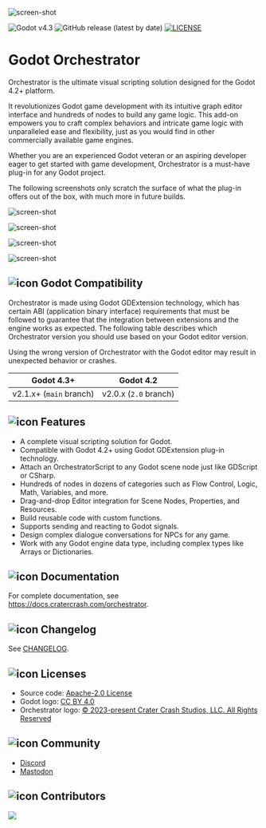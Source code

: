 ![screen-shot](https://cdn.cratercrash.space/utG8NiO3oN8sfXvI2ZZ0zg/2b976034-587b-49a3-eb43-2f6444680e00/public)

![Godot v4.3](https://img.shields.io/badge/Godot-v4.3-%23478cbf?logo=godot-engine&logoColor=white&style=flat-square)
![GitHub release (latest by date)](https://img.shields.io/github/v/release/CraterCrash/godot-orchestrator?&style=flat-square)
[![LICENSE](https://img.shields.io/badge/license-Apache--2.0-blue?logo=apache)](https://github.com/CraterCrash/godot-orchestrator/blob/main/LICENSE)

# Godot Orchestrator

Orchestrator is the ultimate visual scripting solution designed for the Godot 4.2+ platform.  

It revolutionizes Godot game development with its intuitive graph editor interface and hundreds of nodes to build any game logic.
This add-on empowers you to craft complex behaviors and intricate game logic with unparalleled ease and flexibility, just as you would find in other commercially available game engines.

Whether you are an experienced Godot veteran or an aspiring developer eager to get started with game development, Orchestrator is a must-have plug-in for any Godot project.

The following screenshots only scratch the surface of what the plug-in offers out of the box, with much more in future builds.

![screen-shot](https://cdn.cratercrash.space/utG8NiO3oN8sfXvI2ZZ0zg/aca99d6d-9685-44bf-87b1-17c2345cac00/public)

![screen-shot](https://cdn.cratercrash.space/utG8NiO3oN8sfXvI2ZZ0zg/9edf6540-8164-45b3-a609-81664dda2100/public)

![screen-shot](https://cdn.cratercrash.space/utG8NiO3oN8sfXvI2ZZ0zg/fc4d84a2-8ab2-4f4a-007d-85cdfcceef00/public)

![screen-shot](https://cdn.cratercrash.space/utG8NiO3oN8sfXvI2ZZ0zg/74f38a8d-8afe-420b-b7e7-db6ef75e9800/public)

## ![icon](https://cdn.cratercrash.space/cdn-cgi/image/width=18/utG8NiO3oN8sfXvI2ZZ0zg/54f147f9-04d3-4ade-3517-59561a590c00/public)  Godot Compatibility

Orchestrator is made using Godot GDExtension technology, which has certain ABI (application binary interface) requirements that must be followed to guarantee that the integration between extensions and the engine works as expected.
The following table describes which Orchestrator version you should use based on your Godot editor version.

Using the wrong version of Orchestrator with the Godot editor may result in unexpected behavior or crashes.

| Godot 4.3+              | Godot 4.2             |
|-------------------------|-----------------------|
| v2.1.x+ (`main` branch) | v2.0.x (`2.0` branch) |

## ![icon](https://cdn.cratercrash.space/cdn-cgi/image/width=18/utG8NiO3oN8sfXvI2ZZ0zg/54f147f9-04d3-4ade-3517-59561a590c00/public) Features

* A complete visual scripting solution for Godot.
* Compatible with Godot 4.2+ using Godot GDExtension plug-in technology.
* Attach an OrchestratorScript to any Godot scene node just like GDScript or CSharp.
* Hundreds of nodes in dozens of categories such as Flow Control, Logic, Math, Variables, and more. 
* Drag-and-drop Editor integration for Scene Nodes, Properties, and Resources.
* Build reusable code with custom functions.
* Supports sending and reacting to Godot signals.
* Design complex dialogue conversations for NPCs for any game.
* Work with any Godot engine data type, including complex types like Arrays or Dictionaries.

## ![icon](https://cdn.cratercrash.space/cdn-cgi/image/width=18/utG8NiO3oN8sfXvI2ZZ0zg/54f147f9-04d3-4ade-3517-59561a590c00/public) Documentation

For complete documentation, see https://docs.cratercrash.com/orchestrator.

## ![icon](https://cdn.cratercrash.space/cdn-cgi/image/width=18/utG8NiO3oN8sfXvI2ZZ0zg/54f147f9-04d3-4ade-3517-59561a590c00/public) Changelog

See [CHANGELOG](https://github.com/CraterCrash/godot-orchestrator/blob/main/CHANGELOG.md).

## ![icon](https://cdn.cratercrash.space/cdn-cgi/image/width=18/utG8NiO3oN8sfXvI2ZZ0zg/54f147f9-04d3-4ade-3517-59561a590c00/public) Licenses

- Source code: [Apache-2.0 License](/LICENSE)
- Godot logo: [CC BY 4.0](https://creativecommons.org/licenses/by/4.0/)
- Orchestrator logo: [&copy; 2023-present Crater Crash Studios, LLC. All Rights Reserved](https://www.cratercrash.com/legal/webcn)

## ![icon](https://cdn.cratercrash.space/cdn-cgi/image/width=18/utG8NiO3oN8sfXvI2ZZ0zg/54f147f9-04d3-4ade-3517-59561a590c00/public) Community

- [Discord](https://discord.gg/wYQpvuYDhT)
- [Mastodon](https://cratercrash.social/@orchestrator)

## ![icon](https://cdn.cratercrash.space/cdn-cgi/image/width=18/utG8NiO3oN8sfXvI2ZZ0zg/54f147f9-04d3-4ade-3517-59561a590c00/public) Contributors

<a href="https://github.com/CraterCrash/godot-orchestrator/graphs/contributors">
  <img src="https://contributors-img.web.app/image?repo=CraterCrash/godot-orchestrator" />
</a>
